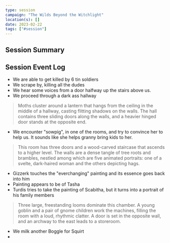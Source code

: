 ```yaml
---
type: session
campaign: "The Wilds Beyond the Witchlight"
location(s): []
date: 2023-02-22
tags: ["#session"]
---
```


## Session Summary

## Session Event Log

- We are able to get killed by 6 tin soldiers
- We scrape by, killing all the dudes
- We hear some voices from a door halfway up the stairs above us.
- We proceed through a dark ass hallway
> Moths cluster around a lantern that hangs from the ceiling in the middle of a hallway, casting flitting shadows on the walls. The hall contains three sliding doors along the walls, and a heavier hinged door stands at the opposite end.
- We encounter "sowpig", in one of the rooms, and try to convince her to help us. It sounds like she helps granny bring kids to her.
> This room has three doors and a wood-carved staircase that ascends to a higher level. The walls are a dense tangle of tree roots and brambles, nestled among which are five animated portraits: one of a svelte, dark-haired woman and the others depicting hags.
- Gizzerk touches the "everchanging" painting and its essence goes back into him
- Painting appears to be of Tasha
- Turdis tries to take the painting of Scabitha, but it turns into a portrait of his family members
> Three large, freestanding looms dominate this chamber. A young goblin and a pair of gnome children work the machines, filling the room with a loud, rhythmic clatter. A door is set in the opposite wall, and an archway to the east leads to a storeroom.
- We milk another Boggle for Squirt
- 
